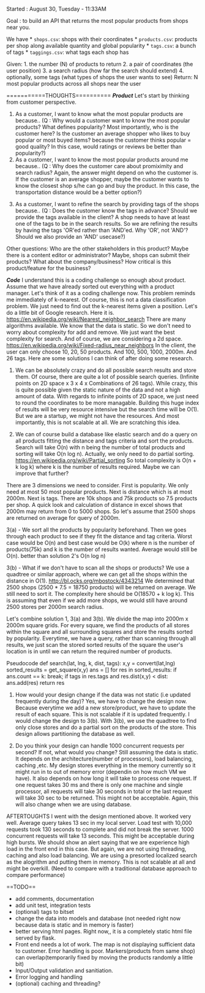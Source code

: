 Started : August 30, Tuesday - 11:33AM

Goal : to build an API that returns the most popular products
from shops near you.

We have
    * `shops.csv`: shops with their coordinates
    * `products.csv`: products per shop along available quantity and global popularity
    * `tags.csv`: a bunch of tags
    * `taggings.csv`: what tags each shop has

Given:
    1. the number (N) of products to return
    2. a pair of coordinates (the user position)
    3. a search radius (how far the search should extend)
    4. optionally, some tags (what types of shops the user wants to see)
Return:
	N most popular products across all shops near the user


===========THOUGHTS==========
***Product***
Let's start by thinking from customer perspective. 
1) As a customer, I want to know what the most popular products are because..
(Q : Why would a customer want to know the most popular products? What defines popularity?
Most importantly, who is the customer here? Is the customer an average shopper who likes to buy
popular or most buyed items? because the customer thinks popular = good quality? In this case, would
ratings or reviews be better than popularity?)
2) As a customer, I want to know the most popular products around me because..
(Q : Why does the customer care about promiximity and search radius? Again, the answer might depend on
who the customer is. If the customer is an average shopper, maybe the customer wants to know the closest shop s/he can go and buy the product. In this case, the transportation distance would be a better option?)
3. As a customer, I want to refine the search by providing tags of the shops because..
(Q : Does the customer know the tags in advance? Should we provide the tags available in the client? A shop needs to have at least one of the tags to be in the search results. So we are refining the results by having the tags 'OR'ed rather than 'AND'ed. Why 'OR', not 'AND'? Should we also provide an 'AND' usecase?)


Other questions:
Who are the other stakeholders in this product? Maybe there is a content editor or administrator? Maybe,
shops can submit their products? What about the company/business? How critical is this product/feature for the business?


***Code***
I understand this is a coding challenge so enough about product. Assume that we have already sorted out
everything with a product manager. Let's think of it as a coding challenge now.
This problem reminds me immediately of k-nearest. Of course, this is not a data classification problem.
We just need to find out the k-nearest items given a position. Let's do a little bit of Google research.
Here it is.
https://en.wikipedia.org/wiki/Nearest_neighbor_search
There are many algorithms available. We know that the data is static. So we don't need to worry about
complexity for add and remove. We just want the best complexity for search. And of course, we are considering a 2d space. https://en.wikipedia.org/wiki/Fixed-radius_near_neighbors
In the client, the user can only choose 10, 20, 50 products. And 100, 500, 1000, 2000m. And 26 tags.
Here are some solutions I can think of after doing some research.

1) We can be absolutely crazy and do all possible search results and store them. Of course, there are quite a lot of possible search queries. (Infinite points on 2D space x 3 x 4 x Combinations of 26 tags). While crazy, this is quite possible given the static nature of the data and not a high amount of data. With regards to infinite points of 2D space, we just need to round the coordinates to be more managable. Building this huge index of results will be very resource intensive but the search time will be O(1). But we are a startup, we might not have the resources. And most importantly, this is not scalable at all. We are scratching this idea.

2) We can of course build a database like elastic search and do a query on all products fitting the distance and tags criteria and sort the products. Search will take O(n) with n being the number of total products and sorting will take O(n log n). Actually, we only need to do partial sorting. 
https://en.wikipedia.org/wiki/Partial_sorting
So total complexity is O(n + k log k) where k is the number of results required. Maybe we can improve that further?

There are 3 dimensions we need to consider. First is popularity. We only need at most 50 most popular products. Next is distance which is at most 2000m. Next is tags.
There are 10k shops and 75k products so 7.5 products per shop. A quick look and calculation of distance in excel shows that 2000m may return from 0 to 5000 shops. So let's assume that 2500 shops are returned on average for query of 2000m. 

3(a) - We sort all the products by popularity beforehand. Then we goes through each product to see if they fit the distance and tag criteria. Worst case would be O(n) and best case would be O(k) where n is the number of products(75k) and k is the number of results wanted. Average would still be O(n). better than solution 2's O(n log n)

3(b) - What if we don't have to scan all the shops or products? We use a quadtree or similar approach, where we can get all the shops within the distance in O(1). http://bl.ocks.org/mbostock/4343214
We determined that 2500 shops (2500 * 7.5 = 18750 products) will be returned on average. We still need to sort it. The complexity here should be O(18570 + k log k). This is assuming that even if we add more shops, we would still have around 2500 stores per 2000m search radius. 

Let's combine solution 1, 3(a) and 3(b). We divide the map into 2000m x 2000m square grids. For every square, we find the products of all stores within the square and all surrounding squares and store the results sorted by popularity. Everytime, we have a query, rather than scanning through all results, we just scan the stored sorted results of the square the user's location is in until we can return the required number of products.

Pseudocode
def search(lat, lng, k, dist, tags):
	x,y = convert(lat,lng)
	sorted_results = get_square(x,y)
	ans = []
	for res in sorted_results:
		if ans.count == k:
			break;
		if tags in res.tags and res.dist(x,y) < dist:
			ans.add(res)
	return res



1. How would your design change if the data was not static (i.e updated frequently
during the day)?
Yes, we have to change the design now. Because everytime we add a new store/product, we have to update the result of each square. This is not scalable if it is updated frequently. I would change the design to 3(b). With 3(b), we use the quadtree to find only close stores and do a partial sort on the products of the store. This design allows partitioning the database as well.

2. Do you think your design can handle 1000 concurrent requests per second? If not, what
would you change?
Still assuming the data is static.
It depends on the architecture(number of processors), load balancing, caching ,etc.
My design stores everything in the memory currently so it might run in to out of memory error (dependin on how much VM we have). It also depends on how long it will take to process one request. If one request takes 30 ms and there is only one machine and single processor, all requests will take 30 seconds in total or the last request will take 30 sec to be returned. This might not be acceptable. 
Again, this will also change when we are using database. 


AFTERTOUGHTS
I went with the design mentioned above. It worked very well. Average query takes 13 sec in my local server. Load test with 10,000 requests took 130 seconds to complete and did not break the server. 1000 concurrent requests will take 13 seconds. This might be acceptable during high bursts. We should show an alert saying that we are experience high load in the front end in this case. But again, we are not using threading, caching and also load balancing. 
We are using a presorted localized search as the alogrithm and putting them in memory. This is not scalable at all and might be overkill. (Need to compare with a traditional database approach to compare performance)

==TODO==
- add comments, documentation
- add unit test, integration tests
- (optional) tags to bitset
- change the data into models and database (not needed right now because data is static and in memory is faster)
- better serving html pages. Right now,, it is a completely static html file served by flask.
- Front end needs a lot of work. The map is not displaying sufficient data to customer. Error handling is poor. Markers(products from same shop) can overlap(temporarily fixed by moving the products randomly a little bit)
- Input/Output validation and sanitiation.
- Error logging and handling
- (optional) caching and threading?


